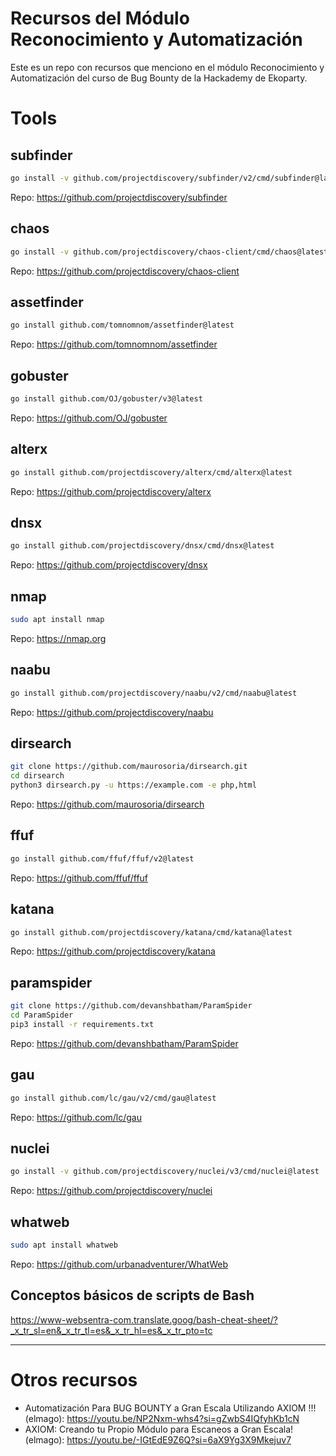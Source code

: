 # Recursos del Módulo Reconocimiento y Automatización
Este es un repo con recursos que menciono en el módulo Reconocimiento y Automatización del curso de Bug Bounty de la Hackademy de Ekoparty.

# Tools

## subfinder
```bash
go install -v github.com/projectdiscovery/subfinder/v2/cmd/subfinder@latest
```
Repo: https://github.com/projectdiscovery/subfinder

## chaos
```bash
go install -v github.com/projectdiscovery/chaos-client/cmd/chaos@latest
```
Repo: https://github.com/projectdiscovery/chaos-client

## assetfinder
```bash
go install github.com/tomnomnom/assetfinder@latest
```
Repo: https://github.com/tomnomnom/assetfinder

## gobuster
```bash
go install github.com/OJ/gobuster/v3@latest
```
Repo: https://github.com/OJ/gobuster

## alterx
```bash
go install github.com/projectdiscovery/alterx/cmd/alterx@latest
```
Repo: https://github.com/projectdiscovery/alterx

## dnsx
```bash
go install github.com/projectdiscovery/dnsx/cmd/dnsx@latest
```
Repo: https://github.com/projectdiscovery/dnsx

## nmap
```bash
sudo apt install nmap
```
Repo: https://nmap.org

## naabu
```bash
go install github.com/projectdiscovery/naabu/v2/cmd/naabu@latest
```
Repo: https://github.com/projectdiscovery/naabu

## dirsearch
```bash
git clone https://github.com/maurosoria/dirsearch.git
cd dirsearch
python3 dirsearch.py -u https://example.com -e php,html
```
Repo: https://github.com/maurosoria/dirsearch

## ffuf
```bash
go install github.com/ffuf/ffuf/v2@latest
```
Repo: https://github.com/ffuf/ffuf

## katana
```bash
go install github.com/projectdiscovery/katana/cmd/katana@latest
```
Repo: https://github.com/projectdiscovery/katana

## paramspider
```bash
git clone https://github.com/devanshbatham/ParamSpider
cd ParamSpider
pip3 install -r requirements.txt
```
Repo: https://github.com/devanshbatham/ParamSpider

## gau
```bash
go install github.com/lc/gau/v2/cmd/gau@latest
```
Repo: https://github.com/lc/gau

## nuclei
```bash
go install -v github.com/projectdiscovery/nuclei/v3/cmd/nuclei@latest
```
Repo: https://github.com/projectdiscovery/nuclei

## whatweb
```bash
sudo apt install whatweb
```
Repo: https://github.com/urbanadventurer/WhatWeb

## Conceptos básicos de scripts de Bash
https://www-websentra-com.translate.goog/bash-cheat-sheet/?_x_tr_sl=en&_x_tr_tl=es&_x_tr_hl=es&_x_tr_pto=tc


---

# Otros recursos
- Automatización Para BUG BOUNTY a Gran Escala Utilizando AXIOM !!! (elmago): https://youtu.be/NP2Nxm-whs4?si=gZwbS4IQfyhKb1cN
- AXIOM: Creando tu Propio Módulo para Escaneos a Gran Escala! (elmago): https://youtu.be/-IGtEdE9Z6Q?si=6aX9Yg3X9Mkejuv7
